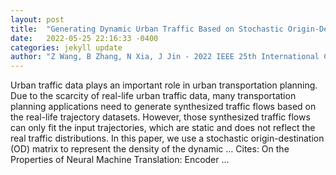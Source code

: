 ```yaml
---
layout: post
title:  "Generating Dynamic Urban Traffic Based on Stochastic Origin-Destination Matrix"
date:   2022-05-25 22:16:33 -0400
categories: jekyll update
author: "Z Wang, B Zhang, N Xia, J Jin - 2022 IEEE 25th International Conference on …, 2022"
---
```

Urban traffic data plays an important role in urban transportation planning. Due to the scarcity of real-life urban traffic data, many transportation planning applications need to generate synthesized traffic flows based on the real-life trajectory datasets. However, those synthesized traffic flows can only fit the input trajectories, which are static and does not reflect the real traffic distributions. In this paper, we use a stochastic origin-destination (OD) matrix to represent the density of the dynamic … Cites: ‪On the Properties of Neural Machine Translation: Encoder …‬